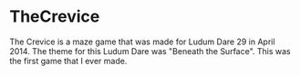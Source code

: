 # TheCrevice
The Crevice is a maze game that was made for Ludum Dare 29 in April 2014. The theme for this Ludum Dare was "Beneath the Surface".
This was the first game that I ever made.
